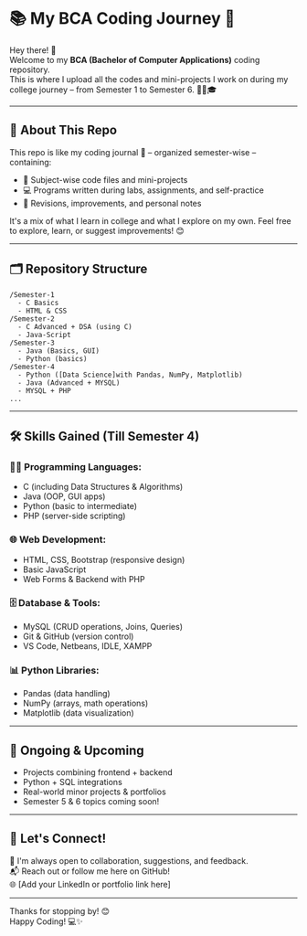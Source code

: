 
# 📚 My BCA Coding Journey 🚀

Hey there! 👋  
Welcome to my **BCA (Bachelor of Computer Applications)** coding repository.  
This is where I upload all the codes and mini-projects I work on during my college journey – from Semester 1 to Semester 6. 🧑‍💻🎓

---

## 🧠 About This Repo

This repo is like my coding journal 📒 – organized semester-wise – containing:
- 🧾 Subject-wise code files and mini-projects
- 💻 Programs written during labs, assignments, and self-practice
- 🔄 Revisions, improvements, and personal notes

It's a mix of what I learn in college and what I explore on my own. Feel free to explore, learn, or suggest improvements! 😊

---

## 🗂️ Repository Structure

```
/Semester-1
  - C Basics
  - HTML & CSS
/Semester-2
  - C Advanced + DSA (using C)
  - Java-Script
/Semester-3
  - Java (Basics, GUI)
  - Python (basics)
/Semester-4
  - Python ([Data Science]with Pandas, NumPy, Matplotlib)
  - Java (Advanced + MYSQL)
  - MYSQL + PHP
...
```

---

## 🛠️ Skills Gained (Till Semester 4)

### 👨‍💻 Programming Languages:
- C (including Data Structures & Algorithms)
- Java (OOP, GUI apps)
- Python (basic to intermediate)
- PHP (server-side scripting)

### 🌐 Web Development:
- HTML, CSS, Bootstrap (responsive design)
- Basic JavaScript
- Web Forms & Backend with PHP

### 🗄️ Database & Tools:
- MySQL (CRUD operations, Joins, Queries)
- Git & GitHub (version control)
- VS Code, Netbeans, IDLE, XAMPP

### 📊 Python Libraries:
- Pandas (data handling)
- NumPy (arrays, math operations)
- Matplotlib (data visualization)

---

## 🚧 Ongoing & Upcoming
- Projects combining frontend + backend
- Python + SQL integrations
- Real-world minor projects & portfolios
- Semester 5 & 6 topics coming soon!

---

## 🤝 Let's Connect!

💬 I'm always open to collaboration, suggestions, and feedback.  
📬 Reach out or follow me here on GitHub!  
🌐 [Add your LinkedIn or portfolio link here]

---

Thanks for stopping by! 😊  
Happy Coding! 💻✨

